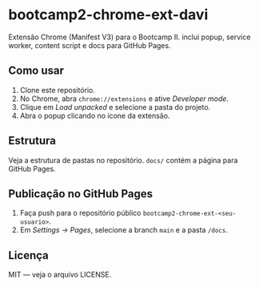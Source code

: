 # bootcamp2-chrome-ext-davi

Extensão Chrome (Manifest V3) para o Bootcamp II. inclui popup, service worker, content script e docs para GitHub Pages.

## Como usar

1. Clone este repositório.
2. No Chrome, abra `chrome://extensions` e ative *Developer mode*.
3. Clique em *Load unpacked* e selecione a pasta do projeto.
4. Abra o popup clicando no ícone da extensão.

## Estrutura

Veja a estrutura de pastas no repositório. `docs/` contém a página para GitHub Pages.

## Publicação no GitHub Pages

1. Faça push para o repositório público `bootcamp2-chrome-ext-<seu-usuario>`.
2. Em *Settings → Pages*, selecione a branch `main` e a pasta `/docs`.

## Licença

MIT — veja o arquivo LICENSE.
